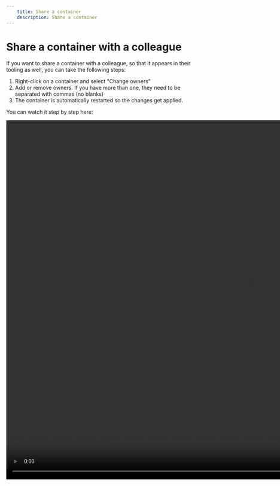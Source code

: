 ```yaml
---
    title: Share a container
    description: Share a container
---
```


# Share a container with a colleague

If you want to share a container with a colleague, so that it appears in their tooling as well, you can take the following steps:

1. Right-click on a container and select "Change owners"
1. Add or remove owners. If you have more than one, they need to be separated with commas (no blanks)
1. The container is automatically restarted so the changes get applied.

You can watch it step by step here:

<video width="1312px" height="960px" controls>
  <source src="../media/vsc-extension-owners.mp4" type="video/mp4">
  Your browser does not support the video tag.
</video>
